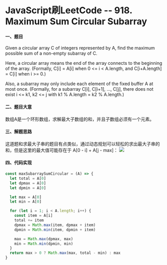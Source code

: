 # JavaScript刷LeetCode -- 918. Maximum Sum Circular Subarray

#### 一、题目

  Given a circular array C of integers represented by A, find the maximum possible sum of a non-empty subarray of C.

  Here, a circular array means the end of the array connects to the beginning of the array.  (Formally, C[i] = A[i] when 0 <= i < A.length, and C[i+A.length] = C[i] when i >= 0.)

  Also, a subarray may only include each element of the fixed buffer A at most once.  (Formally, for a subarray C[i], C[i+1], ..., C[j], there does not exist i <= k1, k2 <= j with k1 % A.length = k2 % A.length.)

#### 二、题目大意

  数组A是一个环形数组，求解最大子数组的和，并且子数组必须有一个元素。

#### 三、解题思路

  这道题和求最大子串的题目有点类似，通过动态规划可以轻松的求出最大子串的和，但是这里的最大值可能存在于 A[0 - i] + A[j - max]：
  ![](https://assets.leetcode.com/users/motorix/image_1538888300.png)

#### 四、代码实现

```JavaScript
const maxSubarraySumCircular = (A) => {
  let total = A[0]
  let dpmax = A[0]
  let dpmin = A[0]

  let max = A[0]
  let min = A[0]

  for (let i = 1; i < A.length; i++) {
    const item = A[i]
    total += item
    dpmax = Math.max(item, dpmax + item)
    dpmin = Math.min(item, dpmin + item)

    max = Math.max(dpmax, max)
    min = Math.min(dpmin, min)
  }
  return max > 0 ? Math.max(max, total - min) : max
}
```

